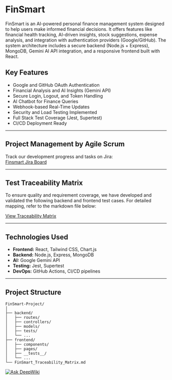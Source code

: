 
# FinSmart 

FinSmart is an AI-powered personal finance management system designed to help users make informed financial decisions. It offers features like financial health tracking, AI-driven insights, stock suggestions, expense analysis, and integration with authentication providers (Google/GitHub). The system architecture includes a secure backend (Node.js + Express), MongoDB, Gemini AI API integration, and a responsive frontend built with React.

## Key Features

-  Google and GitHub OAuth Authentication
-  Financial Analysis and AI Insights (Gemini API)
-  Secure Login, Logout, and Token Handling
-  AI Chatbot for Finance Queries
-  Webhook-based Real-Time Updates
-  Security and Load Testing Implemented
-  Full Stack Test Coverage (Jest, Supertest)
-  CI/CD Deployment Ready

---

##  Project Management by Agile Scrum

Track our development progress and tasks on Jira:  
[Finsmart Jira Board](https://finsmart-project.atlassian.net/jira/core/projects/FIN/pages)

---

##  Test Traceability Matrix

To ensure quality and requirement coverage, we have developed and validated the following backend and frontend test cases. For detailed mapping, refer to the markdown file below:

 [View Traceability Matrix](FinSmart_Traceability_Matrix.md)

---

##  Technologies Used

- **Frontend:** React, Tailwind CSS, Chart.js
- **Backend:** Node.js, Express, MongoDB
- **AI:** Google Gemini API
- **Testing:** Jest, Supertest
- **DevOps:** GitHub Actions, CI/CD pipelines

---

##  Project Structure

```
FinSmart-Project/
│
├── backend/
│   ├── routes/
│   ├── controllers/
│   ├── models/
│   ├── tests/
│   └── ...
├── frontend/
│   ├── components/
│   ├── pages/
│   ├── __tests__/
│   └── ...
└── FinSmart_Traceability_Matrix.md
```

[![Ask DeepWiki](https://deepwiki.com/badge.svg)](https://deepwiki.com/Atreyaa-Subramanya-AVS/FinSmart-Project)
